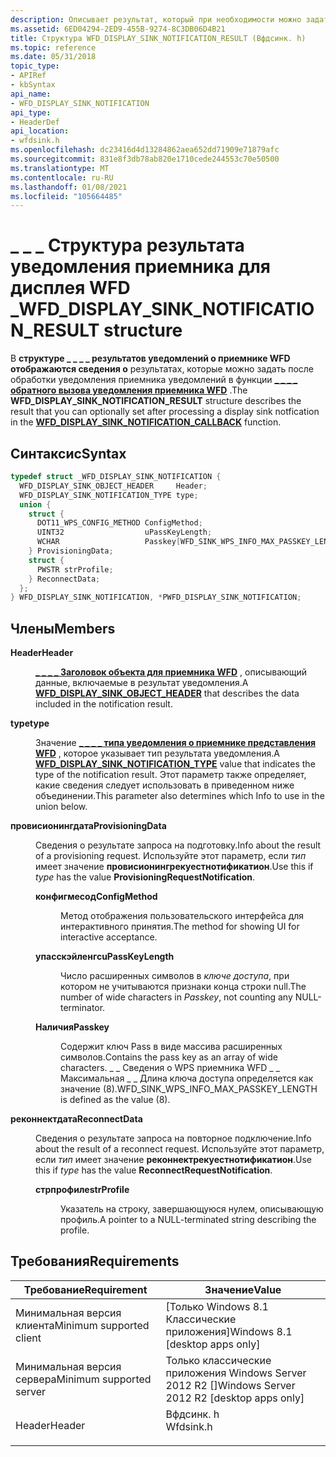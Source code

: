 ```yaml
---
description: Описывает результат, который при необходимости можно задать после обработки уведомления приемника \_ \_ \_ уведомлений в \_ функции обратного вызова уведомления приемника WFD.
ms.assetid: 6ED04294-2ED9-455B-9274-8C3DB06D4B21
title: Структура WFD_DISPLAY_SINK_NOTIFICATION_RESULT (Вфдсинк. h)
ms.topic: reference
ms.date: 05/31/2018
topic_type:
- APIRef
- kbSyntax
api_name:
- WFD_DISPLAY_SINK_NOTIFICATION
api_type:
- HeaderDef
api_location:
- wfdsink.h
ms.openlocfilehash: dc23416d4d13284862aea652dd71909e71879afc
ms.sourcegitcommit: 831e8f3db78ab820e1710cede244553c70e50500
ms.translationtype: MT
ms.contentlocale: ru-RU
ms.lasthandoff: 01/08/2021
ms.locfileid: "105664485"
---
```

# <a name="wfd_display_sink_notification_result-structure"></a><span data-ttu-id="74ce5-103">\_ \_ \_ Структура результата уведомления приемника для дисплея WFD \_</span><span class="sxs-lookup"><span data-stu-id="74ce5-103">WFD\_DISPLAY\_SINK\_NOTIFICATION\_RESULT structure</span></span>

<span data-ttu-id="74ce5-104">В **структуре \_ \_ \_ \_ результатов уведомлений о приемнике WFD отображаются сведения о** результатах, которые можно задать после обработки уведомления приемника уведомлений в функции [**\_ \_ \_ \_ обратного вызова уведомления приемника WFD**](wfd-display-sink-notification-callback.md) .</span><span class="sxs-lookup"><span data-stu-id="74ce5-104">The **WFD\_DISPLAY\_SINK\_NOTIFICATION\_RESULT** structure describes the result that you can optionally set after processing a display sink notfication in the [**WFD\_DISPLAY\_SINK\_NOTIFICATION\_CALLBACK**](wfd-display-sink-notification-callback.md) function.</span></span>

## <a name="syntax"></a><span data-ttu-id="74ce5-105">Синтаксис</span><span class="sxs-lookup"><span data-stu-id="74ce5-105">Syntax</span></span>


```C++
typedef struct _WFD_DISPLAY_SINK_NOTIFICATION {
  WFD_DISPLAY_SINK_OBJECT_HEADER     Header;
  WFD_DISPLAY_SINK_NOTIFICATION_TYPE type;
  union {
    struct {
      DOT11_WPS_CONFIG_METHOD ConfigMethod;
      UINT32                  uPassKeyLength;
      WCHAR                   Passkey[WFD_SINK_WPS_INFO_MAX_PASSKEY_LENGTH];
    } ProvisioningData;
    struct {
      PWSTR strProfile;
    } ReconnectData;
  };
} WFD_DISPLAY_SINK_NOTIFICATION, *PWFD_DISPLAY_SINK_NOTIFICATION;
```



## <a name="members"></a><span data-ttu-id="74ce5-106">Члены</span><span class="sxs-lookup"><span data-stu-id="74ce5-106">Members</span></span>

<dl> <dt>

<span data-ttu-id="74ce5-107">**Header**</span><span class="sxs-lookup"><span data-stu-id="74ce5-107">**Header**</span></span>
</dt> <dd>

<span data-ttu-id="74ce5-108">[**\_ \_ \_ \_ Заголовок объекта для приемника WFD**](wfd-display-sink-object-header.md) , описывающий данные, включаемые в результат уведомления.</span><span class="sxs-lookup"><span data-stu-id="74ce5-108">A [**WFD\_DISPLAY\_SINK\_OBJECT\_HEADER**](wfd-display-sink-object-header.md) that describes the data included in the notification result.</span></span>

</dd> <dt>

<span data-ttu-id="74ce5-109">**type**</span><span class="sxs-lookup"><span data-stu-id="74ce5-109">**type**</span></span>
</dt> <dd>

<span data-ttu-id="74ce5-110">Значение [**\_ \_ \_ \_ типа уведомления о приемнике представления WFD**](wfd-display-sink-notification-type.md) , которое указывает тип результата уведомления.</span><span class="sxs-lookup"><span data-stu-id="74ce5-110">A [**WFD\_DISPLAY\_SINK\_NOTIFICATION\_TYPE**](wfd-display-sink-notification-type.md) value that indicates the type of the notification result.</span></span> <span data-ttu-id="74ce5-111">Этот параметр также определяет, какие сведения следует использовать в приведенном ниже объединении.</span><span class="sxs-lookup"><span data-stu-id="74ce5-111">This parameter also determines which Info to use in the union below.</span></span>

</dd> <dt>

<span data-ttu-id="74ce5-112">**провисионингдата**</span><span class="sxs-lookup"><span data-stu-id="74ce5-112">**ProvisioningData**</span></span>
</dt> <dd>

<span data-ttu-id="74ce5-113">Сведения о результате запроса на подготовку.</span><span class="sxs-lookup"><span data-stu-id="74ce5-113">Info about the result of a provisioning request.</span></span> <span data-ttu-id="74ce5-114">Используйте этот параметр, если *тип* имеет значение **провисионингрекуестнотификатион**.</span><span class="sxs-lookup"><span data-stu-id="74ce5-114">Use this if *type* has the value **ProvisioningRequestNotification**.</span></span>

<dl> <dt>

<span data-ttu-id="74ce5-115">**конфигмесод**</span><span class="sxs-lookup"><span data-stu-id="74ce5-115">**ConfigMethod**</span></span>
</dt> <dd>

<span data-ttu-id="74ce5-116">Метод отображения пользовательского интерфейса для интерактивного принятия.</span><span class="sxs-lookup"><span data-stu-id="74ce5-116">The method for showing UI for interactive acceptance.</span></span>

</dd> <dt>

<span data-ttu-id="74ce5-117">**упасскэйленгс**</span><span class="sxs-lookup"><span data-stu-id="74ce5-117">**uPassKeyLength**</span></span>
</dt> <dd>

<span data-ttu-id="74ce5-118">Число расширенных символов в *ключе доступа*, при котором не учитываются признаки конца строки null.</span><span class="sxs-lookup"><span data-stu-id="74ce5-118">The number of wide characters in *Passkey*, not counting any NULL-terminator.</span></span>

</dd> <dt>

<span data-ttu-id="74ce5-119">**Наличия**</span><span class="sxs-lookup"><span data-stu-id="74ce5-119">**Passkey**</span></span>
</dt> <dd>

<span data-ttu-id="74ce5-120">Содержит ключ Pass в виде массива расширенных символов.</span><span class="sxs-lookup"><span data-stu-id="74ce5-120">Contains the pass key as an array of wide characters.</span></span> <span data-ttu-id="74ce5-121">\_ \_ Сведения о WPS приемника WFD \_ \_ Максимальная \_ \_ Длина ключа доступа определяется как значение (8).</span><span class="sxs-lookup"><span data-stu-id="74ce5-121">WFD\_SINK\_WPS\_INFO\_MAX\_PASSKEY\_LENGTH is defined as the value (8).</span></span>

</dd> </dl> </dd> <dt>

<span data-ttu-id="74ce5-122">**реконнектдата**</span><span class="sxs-lookup"><span data-stu-id="74ce5-122">**ReconnectData**</span></span>
</dt> <dd>

<span data-ttu-id="74ce5-123">Сведения о результате запроса на повторное подключение.</span><span class="sxs-lookup"><span data-stu-id="74ce5-123">Info about the result of a reconnect request.</span></span> <span data-ttu-id="74ce5-124">Используйте этот параметр, если *тип* имеет значение **реконнектрекуестнотификатион**.</span><span class="sxs-lookup"><span data-stu-id="74ce5-124">Use this if *type* has the value **ReconnectRequestNotification**.</span></span>

<dl> <dt>

<span data-ttu-id="74ce5-125">**стрпрофиле**</span><span class="sxs-lookup"><span data-stu-id="74ce5-125">**strProfile**</span></span>
</dt> <dd>

<span data-ttu-id="74ce5-126">Указатель на строку, завершающуюся нулем, описывающую профиль.</span><span class="sxs-lookup"><span data-stu-id="74ce5-126">A pointer to a NULL-terminated string describing the profile.</span></span>

</dd> </dl> </dd> </dl>

## <a name="requirements"></a><span data-ttu-id="74ce5-127">Требования</span><span class="sxs-lookup"><span data-stu-id="74ce5-127">Requirements</span></span>



| <span data-ttu-id="74ce5-128">Требование</span><span class="sxs-lookup"><span data-stu-id="74ce5-128">Requirement</span></span> | <span data-ttu-id="74ce5-129">Значение</span><span class="sxs-lookup"><span data-stu-id="74ce5-129">Value</span></span> |
|-------------------------------------|--------------------------------------------------------------------------------------|
| <span data-ttu-id="74ce5-130">Минимальная версия клиента</span><span class="sxs-lookup"><span data-stu-id="74ce5-130">Minimum supported client</span></span><br/> | <span data-ttu-id="74ce5-131">\[Только Windows 8.1 Классические приложения\]</span><span class="sxs-lookup"><span data-stu-id="74ce5-131">Windows 8.1 \[desktop apps only\]</span></span><br/>                                         |
| <span data-ttu-id="74ce5-132">Минимальная версия сервера</span><span class="sxs-lookup"><span data-stu-id="74ce5-132">Minimum supported server</span></span><br/> | <span data-ttu-id="74ce5-133">Только классические приложения Windows Server 2012 R2 \[\]</span><span class="sxs-lookup"><span data-stu-id="74ce5-133">Windows Server 2012 R2 \[desktop apps only\]</span></span><br/>                              |
| <span data-ttu-id="74ce5-134">Header</span><span class="sxs-lookup"><span data-stu-id="74ce5-134">Header</span></span><br/>                   | <dl> <span data-ttu-id="74ce5-135"><dt>Вфдсинк. h</dt></span><span class="sxs-lookup"><span data-stu-id="74ce5-135"><dt>Wfdsink.h</dt></span></span> </dl> |



 

 




